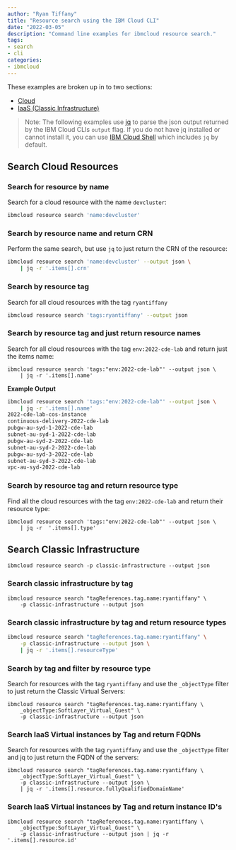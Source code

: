```yaml
---
author: "Ryan Tiffany"
title: "Resource search using the IBM Cloud CLI"
date: "2022-03-05"
description: "Command line examples for ibmcloud resource search."
tags:
- search
- cli
categories:
- ibmcloud
---
```


These examples are broken up in to two sections:

- [Cloud](#search-cloud-resources)
- [IaaS (Classic Infrastructure)](#search-classic-infrastructure)

> Note: The following examples use [jq][jq] to parse the json output returned by the IBM Cloud CLIs `output` flag. If you do not have jq installed or cannot install it, you can use [IBM Cloud Shell][cloud-shell] which includes `jq` by default.

## Search Cloud Resources

### Search for resource by name

Search for a cloud resource with the name `devcluster`:

```sh
ibmcloud resource search 'name:devcluster'
```

### Search by resource name and return CRN 

Perform the same search, but use `jq` to just return the CRN of the resource:

```sh
ibmcloud resource search 'name:devcluster' --output json \
    | jq -r '.items[].crn'
```

### Search by resource tag

Search for all cloud resources with the tag `ryantiffany`

```sh
ibmcloud resource search 'tags:ryantiffany' --output json
```

### Search by resource tag and just return resource names

Search for all cloud resources with the tag `env:2022-cde-lab` and return just the items name:

```shell
ibmcloud resource search 'tags:"env:2022-cde-lab"' --output json \
    | jq -r '.items[].name'
```

**Example Output**

```sh
ibmcloud resource search 'tags:"env:2022-cde-lab"' --output json \
    | jq -r '.items[].name'
2022-cde-lab-cos-instance
continuous-delivery-2022-cde-lab
pubgw-au-syd-1-2022-cde-lab
subnet-au-syd-1-2022-cde-lab
pubgw-au-syd-2-2022-cde-lab
subnet-au-syd-2-2022-cde-lab
pubgw-au-syd-3-2022-cde-lab
subnet-au-syd-3-2022-cde-lab
vpc-au-syd-2022-cde-lab
```

### Search by resource tag and return resource type

Find all the cloud resources with the tag `env:2022-cde-lab` and return their resource type:

```shell
ibmcloud resource search 'tags:"env:2022-cde-lab"' --output json \
    | jq -r  '.items[].type'
```

## Search Classic Infrastructure

```shell
ibmcloud resource search -p classic-infrastructure --output json
```

### Search classic infrastructure by tag

```shell
ibmcloud resource search "tagReferences.tag.name:ryantiffany" \
    -p classic-infrastructure --output json
```

### Search classic infrastructure by tag and return resource types

```sh
ibmcloud resource search "tagReferences.tag.name:ryantiffany" \
    -p classic-infrastructure --output json \
    | jq -r '.items[].resourceType'
```

### Search by tag and filter by resource type

Search for resources with the tag `ryantiffany` and use the `_objectType` filter to just return the Classic Virtual Servers:

```shell
ibmcloud resource search "tagReferences.tag.name:ryantiffany \
    _objectType:SoftLayer_Virtual_Guest" \
    -p classic-infrastructure --output json 
```

### Search IaaS Virtual instances by Tag and return FQDNs

Search for resources with the tag `ryantiffany` and use the `_objectType` filter and jq to just return the FQDN of the servers:

```shell
ibmcloud resource search "tagReferences.tag.name:ryantiffany \
    _objectType:SoftLayer_Virtual_Guest" \
    -p classic-infrastructure --output json \
    | jq -r '.items[].resource.fullyQualifiedDomainName'
```

### Search IaaS Virtual instances by Tag and return instance ID's 

```shell
ibmcloud resource search "tagReferences.tag.name:ryantiffany \
    _objectType:SoftLayer_Virtual_Guest" \
    -p classic-infrastructure --output json | jq -r '.items[].resource.id'
```

[jq]: https://stedolan.github.io/jq/
[cloud-shell]: https://cloud.ibm.com/docs/cloud-shell?topic=cloud-shell-getting-started
